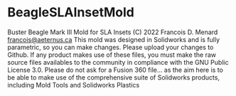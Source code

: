 # BeagleSLAInsetMold
Buster Beagle Mark III Mold for SLA Insets
(C) 2022 Francois D. Menard
francois@aeternus.ca
This mold was designed in Solidworks and is fully parametric, so you can make changes.
Please upload your changes to Github.
If any product makes use of these files, you must make the raw source files availables to the community in compliance with the GNU Public License 3.0.
Please do not ask for a Fusion 360 file... as the aim here is to be able to make use of the comprehensive suite of Solidworks products, including Mold Tools and Solidworks Plastics
